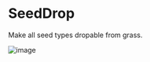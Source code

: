 # SeedDrop
Make all seed types dropable from grass.


![image](https://user-images.githubusercontent.com/5883716/120505361-3039cc80-c3c5-11eb-9117-8f11dccb6287.png)
